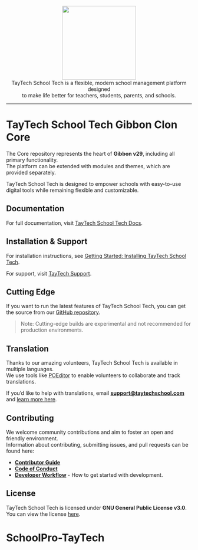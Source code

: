 <p align="center">
    <a href="https://taytechschool.com" target="_blank"><img width="200" src="https://gibbonedu.org/img/gibbon-logo.png"></a><br>
    TayTech School Tech is a flexible, modern school management platform designed <br>
    to make life better for teachers, students, parents, and schools.
</p>

------

# TayTech School Tech Gibbon Clon Core

The Core repository represents the heart of **Gibbon v29**, including all primary functionality.  
The platform can be extended with modules and themes, which are provided separately.  

TayTech School Tech is designed to empower schools with easy-to-use digital tools while remaining flexible and customizable.

## Documentation

For full documentation, visit [TayTech School Tech Docs](https://taytechschool.com/docs).

## Installation & Support

For installation instructions, see [Getting Started: Installing TayTech School Tech](https://taytechschool.com/docs/install).  

For support, visit [TayTech Support](https://taytechschool.com/support).

## Cutting Edge

If you want to run the latest features of TayTech School Tech, you can get the source from our [GitHub repository](https://github.com/taytech-dev/SchoolPro-TayTech).  
> Note: Cutting-edge builds are experimental and not recommended for production environments.

## Translation

Thanks to our amazing volunteers, TayTech School Tech is available in multiple languages.  
We use tools like [POEditor](https://poeditor.com) to enable volunteers to collaborate and track translations.  

If you’d like to help with translations, email **support@taytechschool.com** and [learn more here](https://taytechschool.com/about/languages).

## Contributing

We welcome community contributions and aim to foster an open and friendly environment.  
Information about contributing, submitting issues, and pull requests can be found here:

- [**Contributor Guide**](https://github.com/taytech-dev/SchoolPro-TayTech/blob/main/.github/CONTRIBUTING.md)  
- [**Code of Conduct**](https://github.com/taytech-dev/SchoolPro-TayTech/blob/main/.github/CODE_OF_CONDUCT.md)  
- [**Developer Workflow**](https://taytechschool.com/docs/development/workflow) - How to get started with development.

## License

TayTech School Tech is licensed under **GNU General Public License v3.0**.  
You can view the license [here](https://github.com/taytech-dev/SchoolPro-TayTech/blob/main/LICENSE).
# SchoolPro-TayTech
